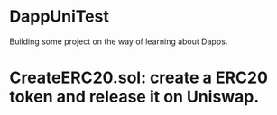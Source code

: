 # DappUniTest
Building some project on the way of learning about Dapps. 
# CreateERC20.sol: create a ERC20 token and release it on Uniswap. 

